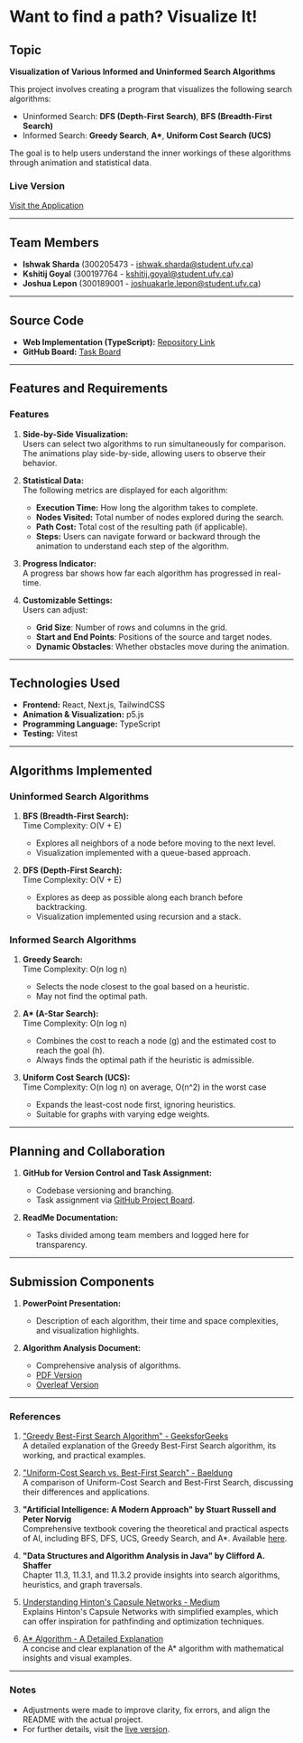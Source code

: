 # Want to find a path? Visualize It!

## Topic

**Visualization of Various Informed and Uninformed Search Algorithms**  

This project involves creating a program that visualizes the following search algorithms:  
- Uninformed Search: **DFS (Depth-First Search)**, **BFS (Breadth-First Search)**  
- Informed Search: **Greedy Search**, **A\***, **Uniform Cost Search (UCS)**  

The goal is to help users understand the inner workings of these algorithms through animation and statistical data.

### Live Version  
[Visit the Application](https://ufv-comp-359-a3.vercel.app/)

---

## Team Members

- **Ishwak Sharda** (300205473 - ishwak.sharda@student.ufv.ca)  
- **Kshitij Goyal** (300197764 - kshitij.goyal@student.ufv.ca)  
- **Joshua Lepon** (300189001 - joshuakarle.lepon@student.ufv.ca)  

---

## Source Code

- **Web Implementation (TypeScript):** [Repository Link](https://github.com/KshitijGoyal2022/comp-359-assignment-3)  
- **GitHub Board:** [Task Board](https://github.com/users/KshitijGoyal2022/projects/2)

---

## Features and Requirements

### Features
1. **Side-by-Side Visualization:**  
   Users can select two algorithms to run simultaneously for comparison. The animations play side-by-side, allowing users to observe their behavior.

2. **Statistical Data:**  
   The following metrics are displayed for each algorithm:
   - **Execution Time:** How long the algorithm takes to complete.
   - **Nodes Visited:** Total number of nodes explored during the search.
   - **Path Cost:** Total cost of the resulting path (if applicable).
   - **Steps:** Users can navigate forward or backward through the animation to understand each step of the algorithm.

3. **Progress Indicator:**  
   A progress bar shows how far each algorithm has progressed in real-time.

4. **Customizable Settings:**  
   Users can adjust:
   - **Grid Size**: Number of rows and columns in the grid.
   - **Start and End Points**: Positions of the source and target nodes.
   - **Dynamic Obstacles**: Whether obstacles move during the animation.

---

## Technologies Used

- **Frontend:** React, Next.js, TailwindCSS  
- **Animation & Visualization:** p5.js  
- **Programming Language:** TypeScript  
- **Testing:** Vitest  

---

## Algorithms Implemented

### **Uninformed Search Algorithms**
1. **BFS (Breadth-First Search):**  
   Time Complexity: O(V + E)  
   - Explores all neighbors of a node before moving to the next level.
   - Visualization implemented with a queue-based approach.

2. **DFS (Depth-First Search):**  
   Time Complexity: O(V + E)  
   - Explores as deep as possible along each branch before backtracking.
   - Visualization implemented using recursion and a stack.

### **Informed Search Algorithms**
1. **Greedy Search:**  
   Time Complexity: O(n log n)  
   - Selects the node closest to the goal based on a heuristic.  
   - May not find the optimal path.  

2. **A\* (A-Star Search):**  
   Time Complexity: O(n log n)  
   - Combines the cost to reach a node (g) and the estimated cost to reach the goal (h).  
   - Always finds the optimal path if the heuristic is admissible.  

3. **Uniform Cost Search (UCS):**  
   Time Complexity: O(n log n) on average, O(n^2) in the worst case  
   - Expands the least-cost node first, ignoring heuristics.  
   - Suitable for graphs with varying edge weights.  

---

## Planning and Collaboration

1. **GitHub for Version Control and Task Assignment:**  
   - Codebase versioning and branching.  
   - Task assignment via [GitHub Project Board](https://github.com/users/KshitijGoyal2022/projects/2).  

2. **ReadMe Documentation:**  
   - Tasks divided among team members and logged here for transparency.  

---

## Submission Components

1. **PowerPoint Presentation:**  
   - Description of each algorithm, their time and space complexities, and visualization highlights.  

2. **Algorithm Analysis Document:**  
   - Comprehensive analysis of algorithms.  
   - [PDF Version](TBD)  
   - [Overleaf Version](TBD)  

---

### References

1. ["Greedy Best-First Search Algorithm" - GeeksforGeeks](https://www.geeksforgeeks.org/greedy-best-first-search-algorithm/?utm_source=chatgpt.com)  
   A detailed explanation of the Greedy Best-First Search algorithm, its working, and practical examples.

2. ["Uniform-Cost Search vs. Best-First Search" - Baeldung](https://www.baeldung.com/cs/uniform-cost-search-vs-best-first-search?utm_source=chatgpt.com)  
   A comparison of Uniform-Cost Search and Best-First Search, discussing their differences and applications.

3. **"Artificial Intelligence: A Modern Approach" by Stuart Russell and Peter Norvig**  
   Comprehensive textbook covering the theoretical and practical aspects of AI, including BFS, DFS, UCS, Greedy Search, and A*. Available [here](https://aima.cs.berkeley.edu/).

4. **"Data Structures and Algorithm Analysis in Java" by Clifford A. Shaffer**  
   Chapter 11.3, 11.3.1, and 11.3.2 provide insights into search algorithms, heuristics, and graph traversals.

5. [Understanding Hinton's Capsule Networks - Medium](https://medium.com/@dipalimajet/understanding-hintons-capsule-networks-c2b17cd358d7)  
   Explains Hinton's Capsule Networks with simplified examples, which can offer inspiration for pathfinding and optimization techniques.

6. [A* Algorithm - A Detailed Explanation](https://mat.uab.cat/~alseda/MasterOpt/AStar-Algorithm.pdf)  
   A concise and clear explanation of the A* algorithm with mathematical insights and visual examples.

---

### Notes

- Adjustments were made to improve clarity, fix errors, and align the README with the actual project.  
- For further details, visit the [live version](https://ufv-comp-359-a3.vercel.app/).
